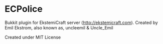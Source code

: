 ECPolice
========

Bukkit plugin for EkstemiCraft server (http://ekstemicraft.com).
Created by Emil Ekstrom, also known as, uncleemil & Uncle_Emil

Created under MIT License
